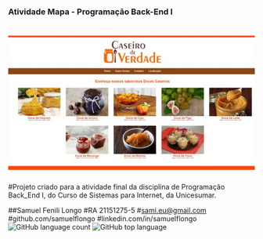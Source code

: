 
### Atividade Mapa - Programação Back-End I

<h1 align="center">
  <img alt="NextLevelWeek" title="#NextLevelWeek" src="./assets/home.jpg" />
</h1>

#Projeto criado para a atividade final da disciplina de Programação Back_End I, do Curso de Sistemas para Internet, da Unicesumar.

##Samuel Fenili Longo
#RA 21151275-5
#sami.eu@gmail.com
#github.com/samuelflongo
#linkedin.com/in/samuelflongo
![GitHub language count](https://img.shields.io/github/languages/count/samuelflongo/21151275-5_SamuelFeniliLongo) ![GitHub top language](https://img.shields.io/github/languages/top/samuelflongo/21151275-5_SamuelFeniliLongo)


